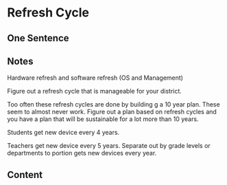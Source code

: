 # Refresh Cycle 

## One Sentence 

## Notes
Hardware refresh and software refresh (OS and Management) 

Figure out a refresh cycle that is manageable for your district. 

Too often these refresh cycles are done by building g a 10 year plan. These seem to almost never work. Figure out a plan based on refresh cycles and you have a plan that will be sustainable for a lot more than 10 years. 

Students get new device every 4 years. 

Teachers get new device every 5 years. Separate out by grade levels or departments to portion gets new devices every year. 

## Content
